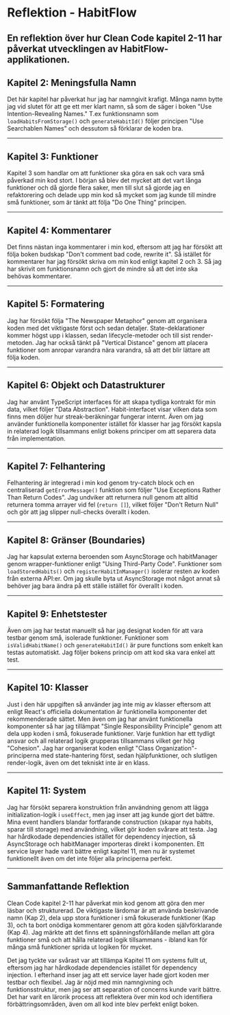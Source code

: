 # Reflektion - HabitFlow

En reflektion över hur Clean Code kapitel 2-11 har påverkat utvecklingen av HabitFlow-applikationen.
---

## Kapitel 2: Meningsfulla Namn

Det här kapitel har påverkat hur jag har namngivit krafigt. Många namn bytte jag vid slutet för att ge ett mer klart namn, så som de säger i boken "Use Intention-Revealing Names." T.ex funktionsnamn som `loadHabitsFromStorage()` och `generateHabitId()` följer principen "Use Searchablen Names" och dessutom så förklarar de koden bra.

---

## Kapitel 3: Funktioner

Kapitel 3 som handlar om att funktioner ska göra en sak och vara små påverkad min kod stort. I början så blev det mycket att det vart långa funktioner och då gjorde flera saker, men till slut så gjorde jag en refaktorering och delade upp min kod så mycket som jag kunde till mindre små funktioner, som är tänkt att följa "Do One Thing" principen.


---

## Kapitel 4: Kommentarer

Det finns nästan inga kommentarer i min kod, eftersom att jag har försökt att följa boken budskap "Don't comment bad code, rewrite it". Så istället för kommentarer har jag försökt skriva om min kod enligt kapitel 2 och 3. Så jag har skrivit om funktionsnamn och gjort de mindre så att det inte ska behövas kommentarer.

---

## Kapitel 5: Formatering

Jag har försökt följa "The Newspaper Metaphor" genom att organisera koden med det viktigaste först och sedan detaljer. State-deklarationer kommer högst upp i klassen, sedan lifecycle-metoder och till sist render-metoden. Jag har också tänkt på "Vertical Distance" genom att placera funktioner som anropar varandra nära varandra, så att det blir lättare att följa koden.

---

## Kapitel 6: Objekt och Datastrukturer

Jag har använt TypeScript interfaces för att skapa tydliga kontrakt för min data, vilket följer "Data Abstraction". Habit-interfacet visar vilken data som finns men döljer hur streak-beräkningar fungerar internt. Även om jag använder funktionella komponenter istället för klasser har jag försökt kapsla in relaterad logik tillsammans enligt bokens principer om att separera data från implementation.

---

## Kapitel 7: Felhantering

Felhantering är integrerad i min kod genom try-catch block och en centraliserad `getErrorMessage()` funktion som följer "Use Exceptions Rather Than Return Codes". Jag undviker att returnera null genom att alltid returnera tomma arrayer vid fel (`return []`), vilket följer "Don't Return Null" och gör att jag slipper null-checks överallt i koden.

---

## Kapitel 8: Gränser (Boundaries)

Jag har kapsulat externa beroenden som AsyncStorage och habitManager genom wrapper-funktioner enligt "Using Third-Party Code". Funktioner som `loadStoredHabits()` och `registerHabitInManager()` isolerar resten av koden från externa API:er. Om jag skulle byta ut AsyncStorage mot något annat så behöver jag bara ändra på ett ställe istället för överallt i koden. 

---

## Kapitel 9: Enhetstester

Även om jag har testat manuellt så har jag designat koden för att vara testbar genom små, isolerade funktioner. Funktioner som `isValidHabitName()` och `generateHabitId()` är pure functions som enkelt kan testas automatiskt. Jag följer bokens princip om att kod ska vara enkel att test.

---

## Kapitel 10: Klasser

Just i den här uppgiften så använder jag inte mig av klasser eftersom att enligt React's officiella dokumentation är funktionella komponenter det rekommenderade sättet. Men även om jag har använt funktionella komponenter så har jag tillämpat "Single Responsibility Principle" genom att dela upp koden i små, fokuserade funktioner. Varje funktion har ett tydligt ansvar och all relaterad logik grupperas tillsammans vilket ger hög "Cohesion". Jag har organiserat koden enligt "Class Organization"-principerna med state-hantering först, sedan hjälpfunktioner, och slutligen render-logik, även om det tekniskt inte är en klass.

---

## Kapitel 11: System

Jag har försökt separera konstruktion från användning genom att lägga initialization-logik i `useEffect`, men jag inser att jag kunde gjort det bättre. Mina event handlers blandar fortfarande construction (skapar nya habits, sparar till storage) med användning, vilket gör koden svårare att testa. Jag har hårdkodade dependencies istället för dependency injection, så AsyncStorage och habitManager importeras direkt i komponenten. Ett service layer hade varit bättre enligt kapitel 11, men nu är systemet funktionellt även om det inte följer alla principerna perfekt.

---

## Sammanfattande Reflektion

Clean Code kapitel 2-11 har påverkat min kod genom att göra den mer läsbar och strukturerad. De viktigaste lärdomar är att använda beskrivande namn (Kap 2), dela upp stora funktioner i små fokuserade funktioner (Kap 3), och ta bort onödiga kommentarer genom att göra koden självförklarande (Kap 4). Jag märkte att det finns ett spänningsförhållande mellan att göra funktioner små och att hålla relaterad logik tillsammans - ibland kan för många små funktioner sprida ut logiken för mycket.

Det jag tyckte var svårast var att tillämpa Kapitel 11 om systems fullt ut, eftersom jag har hårdkodade dependencies istället för dependency injection. I efterhand inser jag att ett service layer hade gjort koden mer testbar och flexibel. Jag är nöjd med min namngivning och funktionsstruktur, men jag ser att separation of concerns kunde varit bättre. Det har varit en lärorik process att reflektera över min kod och identifiera förbättringsområden, även om all kod inte blev perfekt enligt boken.